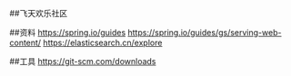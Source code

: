 ##飞天欢乐社区

##资料
https://spring.io/guides
https://spring.io/guides/gs/serving-web-content/
https://elasticsearch.cn/explore

##工具
https://git-scm.com/downloads